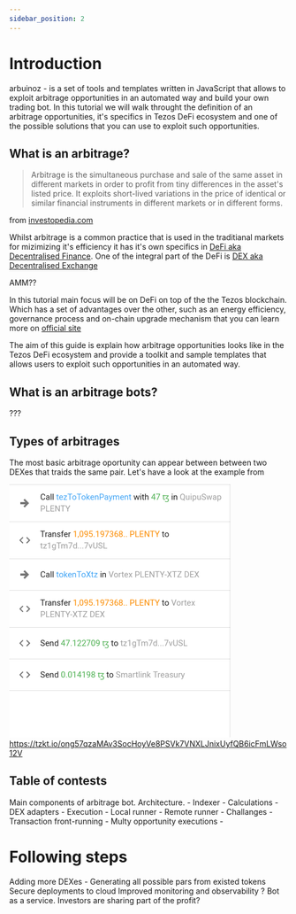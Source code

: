 ```yaml
---
sidebar_position: 2
---
```


# Introduction

arbuinoz - is a set of tools and templates written in JavaScript that allows to exploit arbitrage opportunities in an automated way and build your own trading bot. In this tutorial we will walk throught the definition of an arbitrage opportunities, it's specifics in Tezos DeFi ecosystem and one of the possible solutions that you can use to exploit such opportunities.

## What is an arbitrage?

> Arbitrage is the simultaneous purchase and sale of the same asset in different markets in order to profit from tiny differences in the asset's listed price. It exploits short-lived variations in the price of identical or similar financial instruments in different markets or in different forms. 

from [investopedia.com](https://www.investopedia.com/terms/a/arbitrage.asp)

Whilst arbitrage is a common practice that is used in the traditianal markets for mizimizing it's efficiency it has it's own specifics in [DeFi aka Decentralised Finance](https://www.investopedia.com/decentralized-finance-defi-5113835). One of the integral part of the DeFi is [DEX aka Decentralised Exchange](https://www.coinbase.com/ru/learn/crypto-basics/what-is-a-dex)

AMM??

In this tutorial main focus will be on DeFi on top of the the Tezos blockchain. Which has a set of advantages over the other, such as an energy efficiency, governance process and on-chain upgrade mechanism that you can learn more on [official site](https://tezos.com)

The aim of this guide is explain how arbitrage opportunities looks like in the Tezos DeFi ecosystem and provide a toolkit and sample templates that allows users to exploit such opportunities in an automated way.

## What is an arbitrage bots?
???

## Types of arbitrages

The most basic arbitrage oportunity can appear between between two DEXes that traids the same pair. Let's have a look at the example from

![Tux, the Linux mascot](../static/img/tutorial/simple-arbitrage.png)
https://tzkt.io/ong57qzaMAv3SocHoyVe8PSVk7VNXLJnixUyfQB6icFmLWso12V

## Table of contests

Main components of arbitrage bot. Architecture.
    - Indexer
    - Calculations
        - DEX adapters
    - Execution
        - Local runner
        - Remote runner
    - Challanges
        - Transaction front-running
        - Multy opportunity executions
        - 

# Following steps

Adding more DEXes
    - Generating all possible pars from existed tokens
Secure deployments to cloud
Improved monitoring and observability
? Bot as a service. Investors are sharing part of the profit?


<!---
# Tutorial Intro

Let's discover **Docusaurus in less than 5 minutes**.

## Getting Started

Get started by **creating a new site**.

Or **try Docusaurus immediately** with **[docusaurus.new](https://docusaurus.new)**.

### What you'll need

- [Node.js](https://nodejs.org/en/download/) version 14 or above:
  - When installing Node.js, you are recommended to check all checkboxes related to dependencies.

## Generate a new site

Generate a new Docusaurus site using the **classic template**.

The classic template will automatically be added to your project after you run the command:

```bash
npm init docusaurus@latest my-website classic
```

You can type this command into Command Prompt, Powershell, Terminal, or any other integrated terminal of your code editor.

The command also installs all necessary dependencies you need to run Docusaurus.

## Start your site

Run the development server:

```bash
cd my-website
npm run start
```

The `cd` command changes the directory you're working with. In order to work with your newly created Docusaurus site, you'll need to navigate the terminal there.

The `npm run start` command builds your website locally and serves it through a development server, ready for you to view at http://localhost:3000/.

Open `docs/intro.md` (this page) and edit some lines: the site **reloads automatically** and displays your changes.

-->

